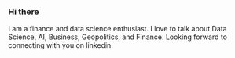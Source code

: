 ### Hi there 
I am a finance and data science enthusiast. I love to talk about Data Science, AI, Business, Geopolitics, and Finance. Looking forward to connecting with you on linkedin.



